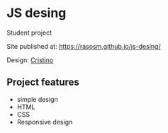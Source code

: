 # JS desing

Student project

Site published at: https://rasosm.github.io/js-desing/

Design: [Cristino](https://shreethemes.in/cristino/layouts/index.html)

## Project features

-   simple design
-   HTML
-   CSS
-   Responsive design
